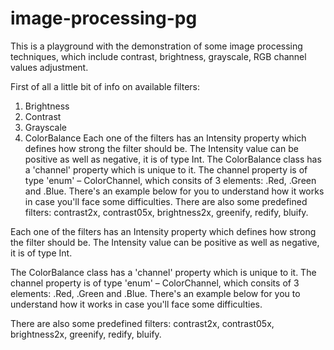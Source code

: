 # image-processing-pg
This is a playground with the demonstration of some image processing techniques, which include contrast, brightness, grayscale, RGB channel values adjustment.

 First of all a little bit of info on available filters:
 1) Brightness
 2) Contrast
 3) Grayscale
 4) ColorBalance
 Each one of the filters has an Intensity property which defines how strong the filter should be. The Intensity value can be positive as well as negative, it is of type Int.
 The ColorBalance class has a 'channel' property which is unique to it. The channel property is of type 'enum' – ColorChannel, which consits of 3 elements: .Red, .Green and .Blue. There's an example below for you to understand how it works in case you'll face some difficulties.
 There are also some predefined filters: contrast2x, contrast05x, brightness2x, greenify, redify, bluify.

 Each one of the filters has an Intensity property which defines how strong the filter should be. The Intensity value can be positive as well as negative, it is of type Int.

 The ColorBalance class has a 'channel' property which is unique to it. The channel property is of type 'enum' – ColorChannel, which consits of 3 elements: .Red, .Green and .Blue. There's an example below for you to understand how it works in case you'll face some difficulties.

 There are also some predefined filters: contrast2x, contrast05x, brightness2x, greenify, redify, bluify.
